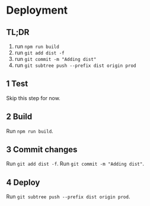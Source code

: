 # Deployment

## TL;DR
1. run `npm run build`
1. run `git add dist -f`
1. run `git commit -m "Adding dist"`
1. run `git subtree push --prefix dist origin prod`

## 1 Test
Skip this step for now.

## 2 Build
Run `npm run build`.

## 3 Commit changes
Run `git add dist -f`.
Run `git commit -m "Adding dist"`.

## 4 Deploy
Run `git subtree push --prefix dist origin prod`.
